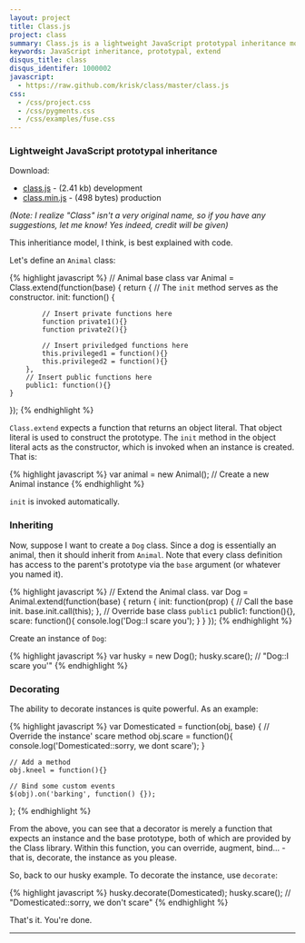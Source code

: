 ```yaml
---
layout: project
title: Class.js
project: class
summary: Class.js is a lightweight JavaScript prototypal inheritance model
keywords: JavaScript inheritance, prototypal, extend
disqus_title: class
disqus_identifer: 1000002
javascript:
  - https://raw.github.com/krisk/class/master/class.js
css:
  - /css/project.css
  - /css/pygments.css
  - /css/examples/fuse.css
---
```


### Lightweight JavaScript prototypal inheritance

Download:

<ul class="download-list">
  <li><a href="https://raw.github.com/krisk/class/master/class.js">class.js</a> - (2.41 kb) development</li>
  <li><a href="https://raw.github.com/krisk/class/master/class.min.js">class.min.js</a> - (498 bytes) production</li>
</ul>

*(Note: I realize "Class" isn't a very original name, so if you have any suggestions, let me know! Yes indeed, credit will be given)*

This inheritiance model, I think, is best explained with code.

Let's define an `Animal` class:

{% highlight javascript %}
// Animal base class
var Animal = Class.extend(function(base) {
    return {
        // The `init` method serves as the constructor.
        init: function() {

            // Insert private functions here
            function private1(){}
            function private2(){}

            // Insert priviledged functions here
            this.privileged1 = function(){}
            this.privileged2 = function(){}
        },
        // Insert public functions here
        public1: function(){}
    }
});
{% endhighlight %}

`Class.extend` expects a function that returns an object literal. That object literal is used to construct the prototype. The `init` method in the object literal acts as the constructor, which is invoked when an instance is created. That is:

{% highlight javascript %}
var animal = new Animal(); // Create a new Animal instance
{% endhighlight %}

`init` is invoked automatically.

### Inheriting

Now, suppose I want to create a `Dog` class. Since a dog is essentially an animal, then it should inherit from `Animal`. Note that every class definition has access to the parent's prototype via the `base` argument (or whatever you named it).

{% highlight javascript %}
// Extend the Animal class.
var Dog = Animal.extend(function(base) {
    return {
        init: function(prop) {
            // Call the base init.
            base.init.call(this);
        },
        // Override base class `public1`
        public1: function(){},
        scare: function(){
            console.log('Dog::I scare you');
        }
    }
});
{% endhighlight %}

Create an instance of `Dog`:

{% highlight javascript %}
var husky = new Dog();
husky.scare(); // "Dog::I scare you'"
{% endhighlight %}

### Decorating

The ability to decorate instances is quite powerful. As an example:

{% highlight javascript %}
var Domesticated = function(obj, base) {
    // Override the instance' scare method
    obj.scare = function(){
        console.log('Domesticated::sorry, we dont scare');
    }

    // Add a method
    obj.kneel = function(){}

    // Bind some custom events
    $(obj).on('barking', function() {});
};
{% endhighlight %}

From the above, you can see that a decorator is merely a function that expects an instance and the base prototype, both of which are provided by the Class library. Within this function, you can override, augment, bind... - that is, decorate, the instance as you please.

So, back to our husky example. To decorate the instance, use `decorate`:

{% highlight javascript %}
husky.decorate(Domesticated);
husky.scare(); // "Domesticated::sorry, we don't scare"
{% endhighlight %}

That's it.  You're done.

- - -